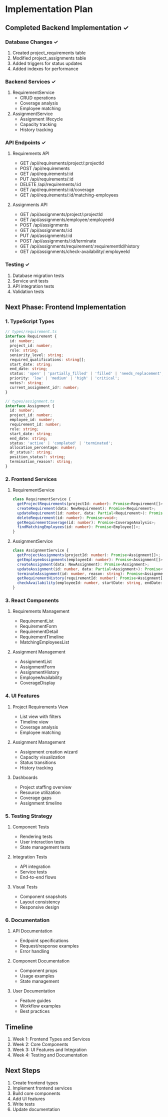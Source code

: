 # Implementation Plan

## Completed Backend Implementation ✓

### Database Changes ✓
1. Created project_requirements table
2. Modified project_assignments table
3. Added triggers for status updates
4. Added indexes for performance

### Backend Services ✓
1. RequirementService
   - CRUD operations
   - Coverage analysis
   - Employee matching
2. AssignmentService
   - Assignment lifecycle
   - Capacity tracking
   - History tracking

### API Endpoints ✓
1. Requirements API
   - GET /api/requirements/project/:projectId
   - POST /api/requirements
   - GET /api/requirements/:id
   - PUT /api/requirements/:id
   - DELETE /api/requirements/:id
   - GET /api/requirements/:id/coverage
   - GET /api/requirements/:id/matching-employees

2. Assignments API
   - GET /api/assignments/project/:projectId
   - GET /api/assignments/employee/:employeeId
   - POST /api/assignments
   - GET /api/assignments/:id
   - PUT /api/assignments/:id
   - POST /api/assignments/:id/terminate
   - GET /api/assignments/requirement/:requirementId/history
   - GET /api/assignments/check-availability/:employeeId

### Testing ✓
1. Database migration tests
2. Service unit tests
3. API integration tests
4. Validation tests

## Next Phase: Frontend Implementation

### 1. TypeScript Types
```typescript
// types/requirement.ts
interface Requirement {
  id: number;
  project_id: number;
  role: string;
  seniority_level: string;
  required_qualifications: string[];
  start_date: string;
  end_date: string;
  status: 'open' | 'partially_filled' | 'filled' | 'needs_replacement';
  priority: 'low' | 'medium' | 'high' | 'critical';
  notes?: string;
  current_assignment_id?: number;
}

// types/assignment.ts
interface Assignment {
  id: number;
  project_id: number;
  employee_id: number;
  requirement_id: number;
  role: string;
  start_date: string;
  end_date: string;
  status: 'active' | 'completed' | 'terminated';
  allocation_percentage: number;
  dr_status?: string;
  position_status?: string;
  termination_reason?: string;
}
```

### 2. Frontend Services
1. RequirementService
   ```typescript
   class RequirementService {
     getProjectRequirements(projectId: number): Promise<Requirement[]>;
     createRequirement(data: NewRequirement): Promise<Requirement>;
     updateRequirement(id: number, data: Partial<Requirement>): Promise<Requirement>;
     deleteRequirement(id: number): Promise<void>;
     getRequirementCoverage(id: number): Promise<CoverageAnalysis>;
     findMatchingEmployees(id: number): Promise<Employee[]>;
   }
   ```

2. AssignmentService
   ```typescript
   class AssignmentService {
     getProjectAssignments(projectId: number): Promise<Assignment[]>;
     getEmployeeAssignments(employeeId: number): Promise<Assignment[]>;
     createAssignment(data: NewAssignment): Promise<Assignment>;
     updateAssignment(id: number, data: Partial<Assignment>): Promise<Assignment>;
     terminateAssignment(id: number, reason: string): Promise<Assignment>;
     getRequirementHistory(requirementId: number): Promise<Assignment[]>;
     checkAvailability(employeeId: number, startDate: string, endDate: string): Promise<Assignment[]>;
   }
   ```

### 3. React Components
1. Requirements Management
   - RequirementList
   - RequirementForm
   - RequirementDetail
   - RequirementTimeline
   - MatchingEmployeesList

2. Assignment Management
   - AssignmentList
   - AssignmentForm
   - AssignmentHistory
   - EmployeeAvailability
   - CoverageDisplay

### 4. UI Features
1. Project Requirements View
   - List view with filters
   - Timeline view
   - Coverage analysis
   - Employee matching

2. Assignment Management
   - Assignment creation wizard
   - Capacity visualization
   - Status transitions
   - History tracking

3. Dashboards
   - Project staffing overview
   - Resource utilization
   - Coverage gaps
   - Assignment timeline

### 5. Testing Strategy
1. Component Tests
   - Rendering tests
   - User interaction tests
   - State management tests

2. Integration Tests
   - API integration
   - Service tests
   - End-to-end flows

3. Visual Tests
   - Component snapshots
   - Layout consistency
   - Responsive design

### 6. Documentation
1. API Documentation
   - Endpoint specifications
   - Request/response examples
   - Error handling

2. Component Documentation
   - Component props
   - Usage examples
   - State management

3. User Documentation
   - Feature guides
   - Workflow examples
   - Best practices

## Timeline
1. Week 1: Frontend Types and Services
2. Week 2: Core Components
3. Week 3: UI Features and Integration
4. Week 4: Testing and Documentation

## Next Steps
1. Create frontend types
2. Implement frontend services
3. Build core components
4. Add UI features
5. Write tests
6. Update documentation